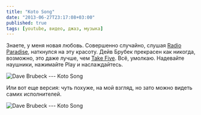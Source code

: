 ```yaml
---
title: "Koto Song"
date: "2013-06-27T23:17:08+03:00"
published: true
tags: [youtube, видео, джаз, музыка]
---
```


Знаете, у меня новая любовь. Совершенно случайно, слушая [Radio Paradise](http://www.radioparadise.com/), наткнулся
на эту красоту. Дейв Брубек прекрасен как никогда, возможно, это даже лучше,
чем [Take Five](/post/davebrubeck/). Всё, умолкаю. Надевайте наушники, нажимайте Play и наслаждайтесь.

![Dave Brubeck --- Koto Song](http://www.youtube.com/watch?v=pvB_ZNtOb4E)

Или вот еще версия: чуть похуже, на мой взгляд, но зато можно видеть самих исполнителей.

![Dave Brubeck --- Koto Song](http://www.youtube.com/watch?v=LbdD9gPnhhM)
